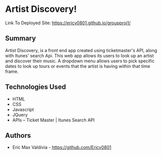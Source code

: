# Artist Discovery!

Link To Deployed Site: https://ericv0801.github.io/groupproj1/ 
## Summary

Artist Discovery, is a front end app created using ticketmaster's API, along with Itunes' search Api. This web app allows its users to look up an artist and discover their music. A dropdown menu allows users to pick specific dates to look up tours or events that the artist is having within that time frame.
## Technologies Used

- HTML
- CSS
- Javascript
- JQuery
- APIs – Ticket Master | Itunes Search API
 
 
 

## Authors

- Eric Max Valdivia - https://github.com/Ericv0801

